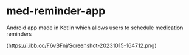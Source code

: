 # med-reminder-app
Android app made in Kotlin which allows users to schedule medication reminders 

(https://i.ibb.co/F6vBFnj/Screenshot-20231015-164712.png)
